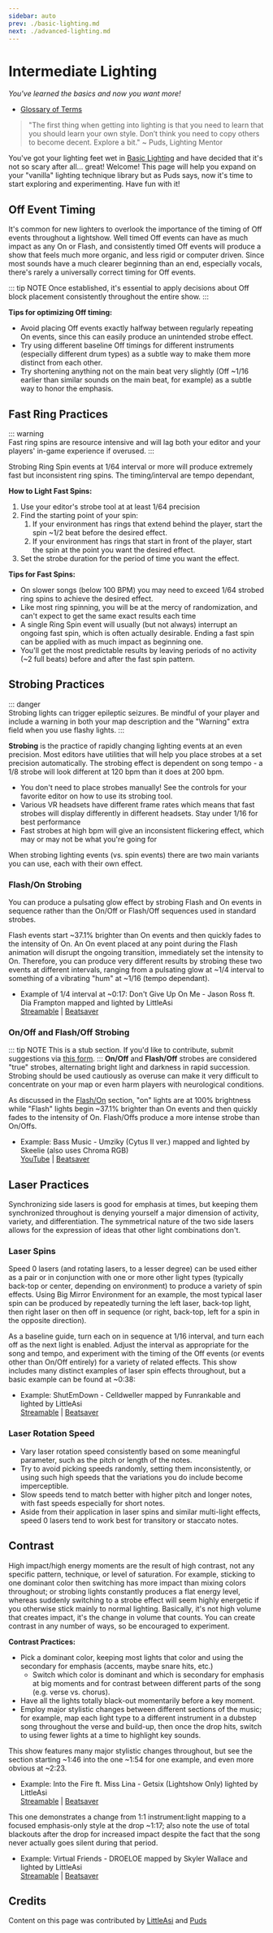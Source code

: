 ```yaml
---
sidebar: auto
prev: ./basic-lighting.md
next: ./advanced-lighting.md
---
```

# Intermediate Lighting
_You've learned the basics and now you want more!_

* [Glossary of Terms](/mapping/glossary.md)

> "The first thing when getting into lighting is that you need to learn that you should learn your own style. Don’t think you need to copy others to become decent. Explore a bit."
~ Puds, Lighting Mentor

You've got your lighting feet wet in [Basic Lighting](/mapping/basic-lighting.md) and have decided that it's not so scary after all... great! Welcome! This page will help you expand on your "vanilla" lighting technique library but as Puds says, now it's time to start exploring and experimenting. Have fun with it!

## Off Event Timing
It's common for new lighters to overlook the importance of the timing of Off events throughout a lightshow. Well timed Off events can have as much impact as any On or Flash, and consistently timed Off events will produce a show that feels much more organic, and less rigid or computer driven. Since most sounds have a much clearer beginning than an end, especially vocals, there's rarely a universally correct timing for Off events.

::: tip NOTE
Once established, it's essential to apply decisions about Off block placement consistently throughout the entire show.
:::

**Tips for optimizing Off timing:**  
* Avoid placing Off events exactly halfway between regularly repeating On events, since this can easily produce an unintended strobe effect.
* Try using different baseline Off timings for different instruments (especially different drum types) as a subtle way to make them more distinct from each other.
* Try shortening anything not on the main beat very slightly (Off ~1/16 earlier than similar sounds on the main beat, for example) as a subtle way to honor the emphasis.

## Fast Ring Practices
::: warning  
Fast ring spins are resource intensive and will lag both your editor and your players' in-game experience if overused.
:::

Strobing Ring Spin events at 1/64 interval or more will produce extremely fast but inconsistent ring spins. The timing/interval are tempo dependant,

**How to Light Fast Spins:**
1. Use your editor's strobe tool at at least 1/64 precision
2. Find the starting point of your spin:
   1. If your environment has rings that extend behind the player, start the spin ~1/2 beat before the desired effect.
   2. If your environment has rings that start in front of the player, start the spin at the point you want the desired effect.
3. Set the strobe duration for the period of time you want the effect.

**Tips for Fast Spins:**
* On slower songs (below 100 BPM) you may need to exceed 1/64 strobed ring spins to achieve the desired effect.
* Like most ring spinning, you will be at the mercy of randomization, and can't expect to get the same exact results each time
* A single Ring Spin event will usually (but not always) interrupt an ongoing fast spin, which is often actually desirable. Ending a fast spin can be applied with as much impact as beginning one.
* You'll get the most predictable results by leaving periods of no activity (~2 full beats) before and after the fast spin pattern.

## Strobing Practices
::: danger  
Strobing lights can trigger epileptic seizures. Be mindful of your player and include a warning in both your map description and the "Warning" extra field when you use flashy lights.
:::

**Strobing** is the practice of rapidly changing lighting events at an even precision. Most editors have utilities that will help you place strobes at a set precision automatically. The strobing effect is dependent on song tempo - a 1/8 strobe will look different at 120 bpm than it does at 200 bpm.

* You don't need to place strobes manually! See the controls for your favorite editor on how to use its strobing tool.
* Various VR headsets have different frame rates which means that fast strobes will display differently in different headsets. Stay under 1/16 for best performance
* Fast strobes at high bpm will give an inconsistent flickering effect, which may or may not be what you're going for

When strobing lighting events (vs. spin events) there are two main variants you can use, each with their own effect.

### Flash/On Strobing
You can produce a pulsating glow effect by strobing Flash and On events in sequence rather than the On/Off or Flash/Off sequences used in standard strobes. 

Flash events start ~37.1% brighter than On events and then quickly fades to the intensity of On. An On event placed at any point during the Flash animation will disrupt the ongoing transition, immediately set the intensity to On. Therefore, you can produce very different results by strobing these two events at different intervals, ranging from a pulsating glow at ~1/4 interval to something of a vibrating "hum" at ~1/16 (tempo dependant).

* Example of 1/4 interval at ~0:17: Don't Give Up On Me - Jason Ross ft. Dia Frampton mapped and lighted by LittleAsi  
[Streamable](https://streamable.com/d1jm6) | [Beatsaver](https://beatsaver.com/beatmap/7c00)

### On/Off and Flash/Off Strobing
::: tip NOTE
This is a stub section. If you'd like to contribute, submit suggestions via [this form](https://docs.google.com/forms/d/e/1FAIpQLSfVS6_EMZOujxthR3lTa2eEwHg5C3x1INouLgnbHhBDpv1M5A/viewform).
:::
**On/Off** and **Flash/Off** strobes are considered "true" strobes, alternating bright light and darkness in rapid succession. Strobing should be used cautiously as overuse can make it very difficult to concentrate on your map or even harm players with neurological conditions.

As discussed in the [Flash/On](/mapping/intermediate-lighting.html#flash-on-strobing) section, "on" lights are at 100% brightness while "Flash" lights begin ~37.1% brighter than On events and then quickly fades to the intensity of On. Flash/Offs produce a more intense strobe than On/Offs.

* Example: Bass Music - Umziky (Cytus II ver.) mapped and lighted by Skeelie (also uses Chroma RGB)  
[YouTube](https://www.youtube.com/watch?v=Set0lOZ5Yog) | [Beatsaver](https://beatsaver.com/beatmap/7bc4)

## Laser Practices
Synchronizing side lasers is good for emphasis at times, but keeping them synchronized throughout is denying yourself a major dimension of activity, variety, and differentiation. The symmetrical nature of the two side lasers allows for the expression of ideas that other light combinations don't.

### Laser Spins
Speed 0 lasers (and rotating lasers, to a lesser degree) can be used either as a pair or in conjunction with one or more other light types (typically back-top or center, depending on environment) to produce a variety of spin effects. Using Big Mirror Environment for an example, the most typical laser spin can be produced by repeatedly turning the left laser, back-top light, then right laser on then off in sequence (or right, back-top, left for a spin in the opposite direction). 

As a baseline guide, turn each on in sequence at 1/16 interval, and turn each off as the next light is enabled. Adjust the interval as appropriate for the song and tempo, and experiment with the timing of the Off events (or events other than On/Off entirely) for a variety of related effects. This show includes many distinct examples of laser spin effects throughout, but a basic example can be found at ~0:38:

* Example: ShutEmDown - Celldweller mapped by Funrankable and lighted by LittleAsi  
[Streamable](https://streamable.com/zx1sf) | [Beatsaver](https://beatsaver.com/beatmap/5bb2)

### Laser Rotation Speed
* Vary laser rotation speed consistently based on some meaningful parameter, such as the pitch or length of the notes. 
* Try to avoid picking speeds randomly, setting them inconsistently, or using such high speeds that the variations you do include become imperceptible. 
* Slow speeds tend to match better with higher pitch and longer notes, with fast speeds especially for short notes. 
* Aside from their application in laser spins and similar multi-light effects, speed 0 lasers tend to work best for transitory or staccato notes.

## Contrast
High impact/high energy moments are the result of high contrast, not any specific pattern, technique, or level of saturation.  For example, sticking to one dominant color then switching has more impact than mixing colors throughout; or strobing lights constantly produces a flat energy level, whereas suddenly switching to a strobe effect will seem highly energetic if you otherwise stick mainly to normal lighting. Basically, it's not high volume that creates impact, it's the change in volume that counts. You can create contrast in any number of ways, so be encouraged to experiment. 

**Contrast Practices:**
* Pick a dominant color, keeping most lights that color and using the secondary for emphasis (accents, maybe snare hits, etc.)
  * Switch which color is dominant and which is secondary for emphasis at big moments and for contrast between different parts of the song (e.g. verse vs. chorus).
* Have all the lights totally black-out momentarily before a key moment.
* Employ major stylistic changes between different sections of the music; for example, map each light type to a different instrument in a dubstep song throughout the verse and build-up, then once the drop hits, switch to using fewer lights at a time to highlight key sounds.

This show features many major stylistic changes throughout, but see the section starting ~1:46 into the one ~1:54 for one example, and even more obvious at ~2:23.
* Example: Into the Fire ft. Miss Lina - Getsix (Lightshow Only) lighted by LittleAsi  
[Streamable](https://streamable.com/0qsto) | [Beatsaver](https://beatsaver.com/beatmap/7be2)

This one demonstrates a change from 1:1 instrument:light mapping to a focused emphasis-only style at the drop ~1:17; also note the use of total blackouts after the drop for increased impact despite the fact that the song never actually goes silent during that period.
* Example: Virtual Friends - DROELOE mapped by Skyler Wallace and lighted by LittleAsi  
[Streamable](https://streamable.com/6f429) | [Beatsaver](https://beatsaver.com/beatmap/7cd5)

## Credits
Content on this page was contributed by [LittleAsi](/mapping/mapping-credits.md#littleasi) and [Puds](/mapping/mapping-credits.md#puds)


